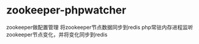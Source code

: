 # zookeeper-phpwatcher
zookeeper做配置管理
将zookeeper节点数据同步到redis
php常驻内存进程监听zookeeper节点变化，并将变化同步到redis

